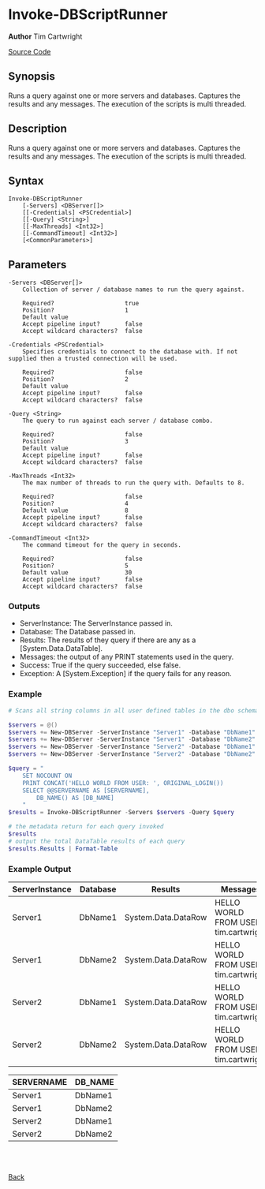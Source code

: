 # Invoke-DBScriptRunner
**Author** Tim Cartwright

[Source Code](/tcdbtools/functions/Invoke-DBScriptRunner.ps1)

## Synopsis
Runs a query against one or more servers and databases. Captures the results and any messages. The execution of the scripts is multi threaded.

## Description
Runs a query against one or more servers and databases. Captures the results and any messages. The execution of the scripts is multi threaded.

## Syntax
    Invoke-DBScriptRunner 
        [-Servers] <DBServer[]> 
        [[-Credentials] <PSCredential>] 
        [[-Query] <String>] 
        [[-MaxThreads] <Int32>] 
        [[-CommandTimeout] <Int32>] 
        [<CommonParameters>]

## Parameters
    -Servers <DBServer[]>
        Collection of server / database names to run the query against.

        Required?                    true
        Position?                    1
        Default value                
        Accept pipeline input?       false
        Accept wildcard characters?  false

    -Credentials <PSCredential>
        Specifies credentials to connect to the database with. If not supplied then a trusted connection will be used.

        Required?                    false
        Position?                    2
        Default value                
        Accept pipeline input?       false
        Accept wildcard characters?  false

    -Query <String>
        The query to run against each server / database combo.

        Required?                    false
        Position?                    3
        Default value                
        Accept pipeline input?       false
        Accept wildcard characters?  false

    -MaxThreads <Int32>
        The max number of threads to run the query with. Defaults to 8.

        Required?                    false
        Position?                    4
        Default value                8
        Accept pipeline input?       false
        Accept wildcard characters?  false

    -CommandTimeout <Int32>
        The command timeout for the query in seconds.

        Required?                    false
        Position?                    5
        Default value                30
        Accept pipeline input?       false
        Accept wildcard characters?  false

### Outputs
- ServerInstance: The ServerInstance passed in.
- Database: The Database passed in.
- Results: The results of they query if there are any as a [System.Data.DataTable]. 
- Messages: the output of any PRINT statements used in the query.
- Success: True if the query succeeded, else false.
- Exception: A [System.Exception] if the query fails for any reason.

### Example 

```powershell
# Scans all string columns in all user defined tables in the dbo schema for the value "%tim%"

$servers = @()
$servers += New-DBServer -ServerInstance "Server1" -Database "DbName1"
$servers += New-DBServer -ServerInstance "Server1" -Database "DbName2"
$servers += New-DBServer -ServerInstance "Server2" -Database "DbName1"
$servers += New-DBServer -ServerInstance "Server2" -Database "DbName2"

$query = "
    SET NOCOUNT ON
    PRINT CONCAT('HELLO WORLD FROM USER: ', ORIGINAL_LOGIN())
    SELECT @@SERVERNAME AS [SERVERNAME],
        DB_NAME() AS [DB_NAME]
    "
$results = Invoke-DBScriptRunner -Servers $servers -Query $query

# the metadata return for each query invoked
$results
# output the total DataTable results of each query
$results.Results | Format-Table
```

### Example Output

| ServerInstance | Database | Results | Messages | Success | Exception |
| -------------- | -------- | ------- | -------- | ------- | --------- |
| Server1 | DbName1 | System.Data.DataRow | HELLO WORLD FROM USER: tim.cartwright | True |  |
| Server1 | DbName2 | System.Data.DataRow | HELLO WORLD FROM USER: tim.cartwright | True |  |
| Server2 | DbName1 | System.Data.DataRow | HELLO WORLD FROM USER: tim.cartwright | True |  |
| Server2 | DbName2 | System.Data.DataRow | HELLO WORLD FROM USER: tim.cartwright | True |  |

| SERVERNAME | DB_NAME |
| ---------- | ------- |
| Server1 | DbName1 |
| Server1 | DbName2 |
| Server2 | DbName1 |
| Server2 | DbName2 |

<br/>
<br/>
  
[Back](/README.md)
